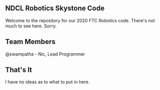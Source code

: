 ## NDCL Robotics Skystone Code

Welcome to the repository for our 2020 FTC Robotics code. There's not much to see here. Sorry.

## Team Members

@swampatha - Nic, Lead Programmer

## That's It

I have no ideas as to what to put in here.